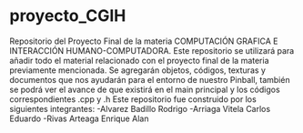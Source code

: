 # proyecto_CGIH
Repositorio del Proyecto Final de la materia COMPUTACIÓN GRAFICA E INTERACCIÓN HUMANO-COMPUTADORA. 
Este repositorio se utilizará para añadir todo el material relacionado con el proyecto final de la materia previamente mencionada.
Se agregarán objetos, códigos, texturas y documentos que nos ayudarán para el entorno de nuestro Pinball, también se podrá ver el avance de que existirá en el main principal y los códigos correspondientes .cpp y .h
Este repositorio fue construido por los siguientes integrantes:
-Alvarez Badillo Rodrigo
-Arriaga Vitela Carlos Eduardo
-Rivas Arteaga Enrique Alan
